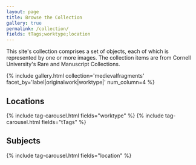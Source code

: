 ```yaml
---
layout: page
title: Browse the Collection
gallery: true
permalink: /collection/
fields: tTags;worktype;location
---
```


This site's collection comprises a set of objects, each of which is represented by one or more images. The collection items are from Cornell University's Rare and Manuscript Collections.

{% include gallery.html collection='medievalfragments' facet_by='label|originalwork|worktype|' num_column=4 %}

## Locations
{% include tag-carousel.html fields="worktype" %}
{% include tag-carousel.html fields="tTags" %}

## Subjects
{% include tag-carousel.html fields="location" %}

